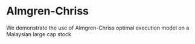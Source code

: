 # Almgren-Chriss
We demonstrate the use of Almgren-Chriss optimal execution model on a Malaysian large cap stock
